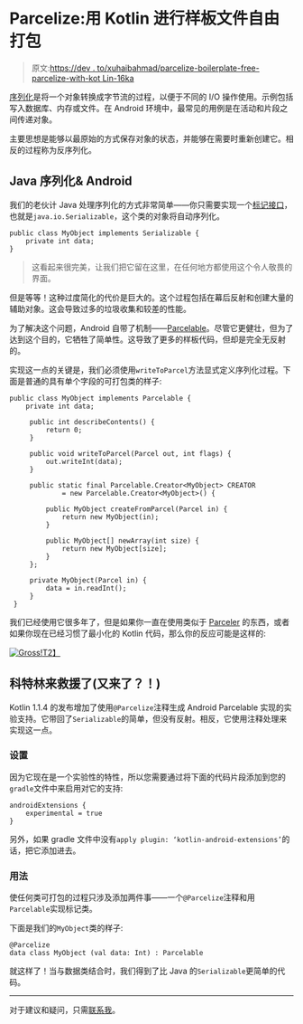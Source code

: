 # Parcelize:用 Kotlin 进行样板文件自由打包

> 原文:[https://dev . to/xuhaibahmad/parcelize-boilerplate-free-parcelize-with-kot Lin-16ka](https://dev.to/xuhaibahmad/parcelize-boilerplate-free-parcelization-with-kotlin-16ka)

[序列化](https://en.wikipedia.org/wiki/Serialization)是将一个对象转换成字节流的过程，以便于不同的 I/O 操作使用。示例包括写入数据库、内存或文件。在 Android 环境中，最常见的用例是在活动和片段之间传递对象。

主要思想是能够以最原始的方式保存对象的状态，并能够在需要时重新创建它。相反的过程称为反序列化。

## Java 序列化& Android

我们的老伙计 Java 处理序列化的方式非常简单——你只需要实现一个[标记接口](https://stackoverflow.com/questions/25850328/marker-interfaces-in-java)，也就是`java.io.Serializable`，这个类的对象将自动序列化。

```
public class MyObject implements Serializable {
    private int data;
} 
```

> 这看起来很完美，让我们把它留在这里，在任何地方都使用这个令人敬畏的界面。

但是等等！这种过度简化的代价是巨大的。这个过程包括在幕后反射和创建大量的辅助对象。这会导致过多的垃圾收集和较差的性能。

为了解决这个问题，Android 自带了机制——[Parcelable](https://developer.android.com/reference/android/os/Parcelable.html)。尽管它更健壮，但为了达到这个目的，它牺牲了简单性。这导致了更多的样板代码，但却是完全无反射的。

实现这一点的关键是，我们必须使用`writeToParcel`方法显式定义序列化过程。下面是普通的具有单个字段的可打包类的样子:

```
public class MyObject implements Parcelable {
    private int data;

     public int describeContents() {
         return 0;
     }

     public void writeToParcel(Parcel out, int flags) {
         out.writeInt(data);
     }

     public static final Parcelable.Creator<MyObject> CREATOR
             = new Parcelable.Creator<MyObject>() {

         public MyObject createFromParcel(Parcel in) {
             return new MyObject(in);
         }

         public MyObject[] newArray(int size) {
             return new MyObject[size];
         }
     };

     private MyObject(Parcel in) {
         data = in.readInt();
     }
 } 
```

我们已经使用它很多年了，但是如果你一直在使用类似于 [Parceler](https://github.com/johncarl81/parceler) 的东西，或者如果你现在已经习惯了最小化的 Kotlin 代码，那么你的反应可能是这样的:

[![Gross!](../Images/214c0f5a37adb19dea583c09cf19e22e.png)T2】](https://res.cloudinary.com/practicaldev/image/fetch/s--dZBM-5_t--/c_limit%2Cf_auto%2Cfl_progressive%2Cq_66%2Cw_880/https://media.giphy.com/media/pVAMI8QYM42n6/giphy.gif%23center)

## 科特林来救援了(又来了？！)

Kotlin 1.1.4 的发布增加了使用`@Parcelize`注释生成 Android Parcelable 实现的实验支持。它带回了`Serializable`的简单，但没有反射。相反，它使用注释处理来实现这一点。

### 设置

因为它现在是一个实验性的特性，所以您需要通过将下面的代码片段添加到您的`gradle`文件中来启用对它的支持:

```
androidExtensions {
    experimental = true
} 
```

另外，如果 gradle 文件中没有`apply plugin: ‘kotlin-android-extensions’`的话，把它添加进去。

### 用法

使任何类可打包的过程只涉及添加两件事——一个`@Parcelize`注释和用`Parcelable`实现标记类。

下面是我们的`MyObject`类的样子:

```
@Parcelize
data class MyObject (val data: Int) : Parcelable 
```

就这样了！当与数据类结合时，我们得到了比 Java 的`Serializable`更简单的代码。

* * *

对于建议和疑问，只需[联系我](http://linkedin.com/in/xuhaibahmad)。